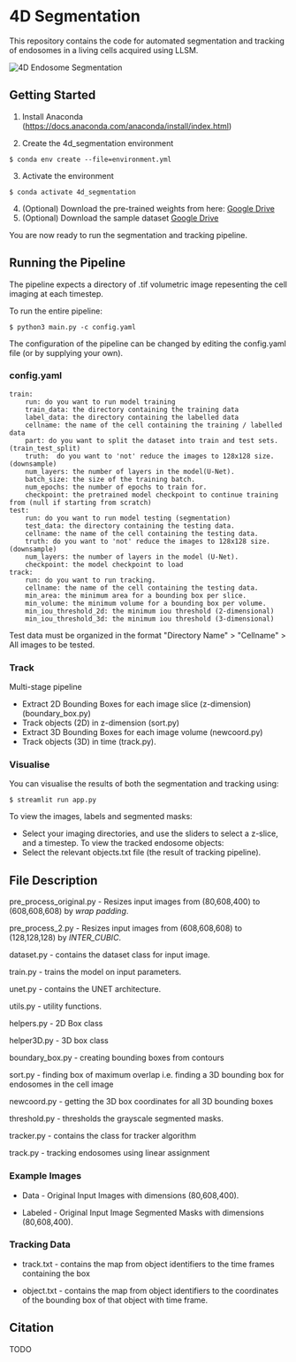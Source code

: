 # 4D Segmentation

This repository contains the code for automated segmentation and tracking of endosomes in a living cells acquired using LLSM.

![4D Endosome Segmentation](doc/img/4d_segmentation.gif)

## Getting Started

1. Install Anaconda (https://docs.anaconda.com/anaconda/install/index.html)

2. Create the 4d_segmentation environment
```
$ conda env create --file=environment.yml
```

3. Activate the environment

```
$ conda activate 4d_segmentation
```

4. (Optional) Download the pre-trained weights from here: [Google Drive](https://drive.google.com/file/d/1t8V405peURVxjs-JG6N7L6nbR9Mi6H7d/view?usp=sharing)
5. (Optional) Download the sample dataset [Google Drive](https://drive.google.com/file/d/1LfjeXSPr-iYLuYKrL6f9i0d8IfX_s_ET/view?usp=sharing)

You are now ready to run the segmentation and tracking pipeline.

## Running the Pipeline

The pipeline expects a directory of .tif volumetric image repesenting the cell imaging at each timestep. 

To run the entire pipeline:
```
$ python3 main.py -c config.yaml
```

The configuration of the pipeline can be changed by editing the config.yaml file (or by supplying your own).

### config.yaml
```
train:
    run: do you want to run model training
    train_data: the directory containing the training data
    label_data: the directory containing the labelled data
    cellname: the name of the cell containing the training / labelled data
    part: do you want to split the dataset into train and test sets. (train_test_split)
    truth:  do you want to 'not' reduce the images to 128x128 size. (downsample)
    num_layers: the number of layers in the model(U-Net).
    batch_size: the size of the training batch.
    num_epochs: the number of epochs to train for.
    checkpoint: the pretrained model checkpoint to continue training from (null if starting from scratch)
test:
    run: do you want to run model testing (segmentation)
    test_data: the directory containing the testing data.
    cellname: the name of the cell containing the testing data.
    truth: do you want to 'not' reduce the images to 128x128 size. (downsample)
    num_layers: the number of layers in the model (U-Net).
    checkpoint: the model checkpoint to load
track:
    run: do you want to run tracking.
    cellname: the name of the cell containing the testing data.
    min_area: the minimum area for a bounding box per slice.
    min_volume: the minimum volume for a bounding box per volume. 
    min_iou_threshold_2d: the minimum iou threshold (2-dimensional)
    min_iou_threshold_3d: the minimum iou threshold (3-dimensional)

```

<!-- You are also able to run each component individually using the following instructions:  
### Train

To train a model on a custom dataset:
```
$ python3 train.py
```

### Test

To test the segmentation model on a custom dataset:


```
$ python3 test.py
```

TODO: add a note about thresholding -->

Test data must be organized in the format "Directory Name" > "Cellname" > All images to be tested.

### Track
Multi-stage pipeline
- Extract 2D Bounding Boxes for each image slice (z-dimension) (boundary_box.py)
- Track objects (2D) in z-dimension (sort.py)
- Extract 3D Bounding Boxes for each image volume (newcoord.py)
- Track objects (3D) in time (track.py). 

### Visualise

You can visualise the results of both the segmentation and tracking using:

```
$ streamlit run app.py
```

To view the images, labels and segmented masks:
- Select your imaging directories, and use the sliders to select a z-slice, and a timestep.
To view the tracked endosome objects:
- Select the relevant objects.txt file (the result of tracking pipeline). 



## File Description

pre_process_original.py - Resizes input images from (80,608,400) to (608,608,608) by *wrap padding*.

pre_process_2.py - Resizes input images from (608,608,608) to (128,128,128) by *INTER_CUBIC*.

dataset.py - contains the dataset class for input image. 

train.py - trains the model on input parameters.

unet.py - contains the UNET architecture.

utils.py - utility functions.

helpers.py - 2D Box class

helper3D.py - 3D box class

boundary_box.py - creating bounding boxes from contours

sort.py - finding box of maximum overlap i.e. finding a 3D bounding box for endosomes in the cell image

newcoord.py - getting the 3D box coordinates for all 3D bounding boxes

threshold.py - thresholds the grayscale segmented masks.

tracker.py - contains the class for tracker algorithm

track.py - tracking endosomes using linear assignment

### Example Images

- Data - Original Input Images with dimensions (80,608,400).

- Labeled - Original Input Image Segmented Masks with dimensions (80,608,400).

### Tracking Data

- track.txt - contains the map from object identifiers to the time frames containing the box

- object.txt - contains the map from object identifiers to the coordinates of the bounding box of that object with time frame.

## Citation
TODO
